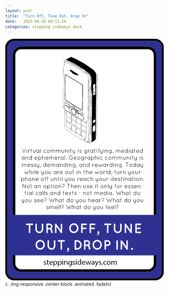 ```yaml
---
layout: post
title:  "Turn Off, Tune Out, Drop In"
date:   2015-04-20 09:11:24
categories: stepping sideways deck
---
```

![Turn Off, Tune Out, Drop In: Virtual community is gratifying, mediated and ephemeral. Geographic community is messy, demanding, and rewarding. Today while you are out in the world, turn your phone off until you reach your destination. Not an option? Then use it only for essential calls and texts - not media. What do you see? What do you hear? What do you smell? What do you feel?](https://github.com/steppingsideways/steppingsideways.github.io/blob/master/images/Medium_Sized_Images/turn_off.png?raw=true){: .img-responsive .center-block .animated .fadeIn}